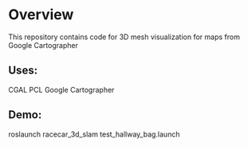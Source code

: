 # Overview
This repository contains code for 3D mesh visualization for maps from Google Cartographer

## Uses:
CGAL
PCL
Google Cartographer

## Demo:
roslaunch racecar_3d_slam test_hallway_bag.launch
